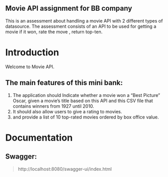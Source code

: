 ## Movie API assignment for BB company
This is an assessment about handling a movie API with 2 different types of datasource.
The assessment consists of an API to be used for getting a movie if it won, rate the move , return top-ten.

# Introduction
Welcome to Movie API.

## The main features of this mini bank:
1. The application should Indicate whether a movie won a “Best Picture” Oscar, given a movie’s title based on this API and this CSV file that
   contains winners from 1927 until 2010.
2. It should also allow users to give a rating to movies.
3. and provide a list of 10 top-rated movies ordered by
    box office value.

# Documentation
## Swagger:
 > http://localhost:8080/swagger-ui/index.html


